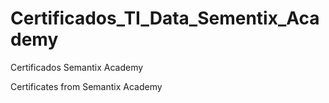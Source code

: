 # Certificados_TI_Data_Sementix_Academy
Certificados Semantix Academy

Certificates from Semantix Academy
